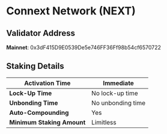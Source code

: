 # Connext Network (NEXT)

## **Validator Address**

**Mainnet**: 0x3dF415D9E0539De5e746FF36Ff98b54cf6570722

## Staking Details

| **Activation Time**        | Immediate         |
| -------------------------- | ----------------- |
| **Lock-Up Time**           | No lock-up time   |
| **Unbonding Time**         | No unbonding time |
| **Auto-Compounding**       | Yes               |
| **Minimum Staking Amount** | Limitless         |

